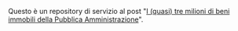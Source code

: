 Questo è un repository di servizio al post "[I (quasi) tre milioni di beni immobili della Pubblica Amministrazione](https://aborruso.github.io/posts/beni_immobili_pubblica_amministrazione/)".
